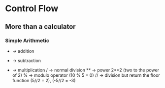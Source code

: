 # Control Flow
## More than a calculator
### Simple Arithmetic
+ -> addition
- -> subtraction
* -> multiplication
/ -> normal division
** -> power 2**2 (two to the power of 2)
% -> modulo operator (10 % 5 = 0)
// -> division but return the floor function (5//2 = 2), (-5//2 = -3)
